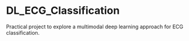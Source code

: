 # DL_ECG_Classification

Practical project to explore a multimodal deep learning approach for ECG classification. 

